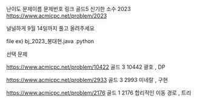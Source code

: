 난이도	문제이름	문제번호	링크
골드5	신기한 소수	2023	https://www.acmicpc.net/problem/2023

널널하게 9월 14일까지 풀고 올려주세요 

file ex) bj_2023_봉대현.java .python


선택 문제 

https://www.acmicpc.net/problem/10422 골드 3 10442 괄호   , DP 

https://www.acmicpc.net/problem/2933  골드 3 2993 미네랄  , 구현

https://www.acmicpc.net/problem/2176  골드 1 2176 합리적인 이동 경로 , 트리
